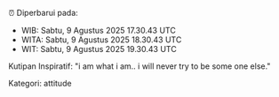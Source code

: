 ⏰ Diperbarui pada:
- WIB: Sabtu, 9 Agustus 2025 17.30.43 UTC
- WITA: Sabtu, 9 Agustus 2025 18.30.43 UTC
- WIT: Sabtu, 9 Agustus 2025 19.30.43 UTC

Kutipan Inspiratif:
"i am what i am.. i will never try to be some one else."


Kategori: attitude

